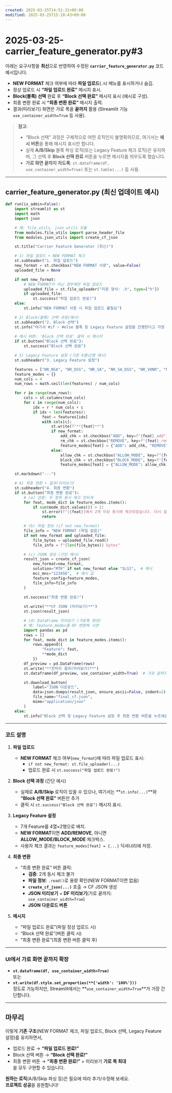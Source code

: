 ```yaml
---
created: 2025-03-25T14:51:31+09:00
modified: 2025-03-25T15:18:43+09:00
---
```


# 2025-03-25-carrier_feature_generator.py#3

아래는 요구사항을 **최신**으로 반영하여 수정된 **`carrier_feature_generator.py`** 코드 예시입니다.  
- **NEW FORMAT** 체크 여부에 따라 **파일 업로드**(`.h`) 메뉴를 표시하거나 숨김.  
- 정상 업로드 시 **“파일 업로드 완료”** 메시지 표시.  
- **Block(블록) 선택** 완료 후 **“Block 선택 완료”** 메시지 표시 (예시로 구성).  
- 최종 변환 완료 시 **“최종 변환 완료”** 메시지 출력.  
- 결과(미리보기) 화면은 가로 폭을 **끝까지** 활용 (Streamlit 기능 `use_container_width=True` 등 사용).

> **참고**:  
> - “Block 선택” 과정은 구체적으로 어떤 로직인지 불명확하므로, 여기서는 **예시 버튼**을 통해 메시지 표시만 합니다.  
> - 실제 **A/B/Skip** 블록 파싱 로직(또는 Legacy Feature 체크 로직)은 유지하며, 그 선택 후 **Block 선택 완료** 버튼을 누르면 메시지를 띄우도록 했습니다.  
> - **가로 화면 끝까지 차도록**: `st.dataframe(df, use_container_width=True)` 또는 `st.table(...)` 등 사용.

---

## **carrier_feature_generator.py** (최신 업데이트 예시)

```python
def run(is_admin=False):
    import streamlit as st
    import math
    import json

    # 예: file_utils, json_utils 모듈
    from modules.file_utils import parse_header_file
    from modules.json_utils import create_cf_json

    st.title("Carrier Feature Generator (최신)")

    # 1) 파일 업로드 + NEW FORMAT 체크
    st.subheader("1. 파일 업로드")
    new_format = st.checkbox("NEW FORMAT 사용", value=False)
    uploaded_file = None

    if not new_format:
        # NEW FORMAT이 아닌 경우에만 파일 업로드
        uploaded_file = st.file_uploader("지원 형식: .h", type=["h"])
        if uploaded_file:
            st.success("파일 업로드 완료!")
    else:
        st.info("NEW FORMAT 사용 시 파일 업로드 불필요")

    # 2) Block(블록) 선택 과정(예시)
    st.subheader("2. Block 선택")
    st.info("여기서 #if ~ #else 블록 등 Legacy Feature 설정을 진행한다고 가정 (UI 생략)")
    
    # 예시 버튼: 'Block 선택 완료' 클릭 시 메시지
    if st.button("Block 선택 완료"):
        st.success("Block 선택 완료")

    # 3) Legacy Feature 설정 (기존 4열×2행 예시)
    st.subheader("3. Legacy Feature 설정")

    features = ["NR_NSA", "NR_DSS", "NR_SA", "NR_SA_DSS", "NR_VONR", "NR_NSA_NRCA", "NR_SA_NRCA"]
    feature_modes = {}
    num_cols = 4
    num_rows = math.ceil(len(features) / num_cols)

    for r in range(num_rows):
        cols = st.columns(num_cols)
        for c in range(num_cols):
            idx = r * num_cols + c
            if idx < len(features):
                feat = features[idx]
                with cols[c]:
                    st.write(f"**{feat}**")
                    if new_format:
                        add_chk = st.checkbox("ADD", key=f"{feat}_add")
                        rm_chk = st.checkbox("REMOVE", key=f"{feat}_remove")
                        feature_modes[feat] = {"ADD": add_chk, "REMOVE": rm_chk}
                    else:
                        allow_chk = st.checkbox("ALLOW_MODE", key=f"{feat}_allow")
                        block_chk = st.checkbox("BLOCK_MODE", key=f"{feat}_block")
                        feature_modes[feat] = {"ALLOW_MODE": allow_chk, "BLOCK_MODE": block_chk}

    st.markdown("---")

    # 4) 최종 변환 + 결과(미리보기)
    st.subheader("4. 최종 변환")
    if st.button("최종 변환 완료"):
        # (a) 검증: 두 항목 동시 체크 안되게
        for feat, mode_dict in feature_modes.items():
            if sum(mode_dict.values()) > 1:
                st.error(f"[{feat}]에서 2개 이상 동시에 체크되었습니다. 다시 설정하세요.")
                return

        # (b) 파일 정보 (if not new_format)
        file_info = "NEW FORMAT (파일 없음)"
        if not new_format and uploaded_file:
            file_bytes = uploaded_file.read()
            file_info = f"{len(file_bytes)} bytes"

        # (c) JSON 생성 (간단 예시)
        result_json = create_cf_json(
            new_format=new_format,
            solution="MTK" if not new_format else "SLSI",  # 예시
            mcc_mnc="123456",  # 예시 값
            feature_config=feature_modes,
            file_info=file_info
        )

        st.success("최종 변환 완료!")
        
        st.write("**CF JSON (미리보기)**")
        st.json(result_json)

        # (d) DataFrame 미리보기 (가로폭 최대)
        # 예: feature_modes를 DF 변환해 시연
        import pandas as pd
        rows = []
        for feat, mode_dict in feature_modes.items():
            rows.append({
                "Feature": feat,
                **mode_dict
            })
        df_preview = pd.DataFrame(rows)
        st.write("**전처리 결과(미리보기)**")
        st.dataframe(df_preview, use_container_width=True)  # 가로 끝까지

        st.download_button(
            label="JSON 다운로드",
            data=json.dumps(result_json, ensure_ascii=False, indent=2),
            file_name="final_cf.json",
            mime="application/json"
        )
    else:
        st.info("Block 선택 및 Legacy Feature 설정 후 최종 변환 버튼을 누르세요.")
```

---

### 코드 설명

1. **파일 업로드**  
   - **NEW FORMAT** 체크 여부(`new_format`)에 따라 파일 업로드 표시:  
     - `if not new_format: st.file_uploader(...)`  
     - 업로드 완료 시 `st.success("파일 업로드 완료!")`

2. **Block 선택 과정** (간단 예시)  
   - 실제로 **A/B/Skip** 로직이 있을 수 있으나, 여기서는 **`st.info(...)`**와 **“Block 선택 완료”** 버튼만 추가  
   - 클릭 시 `st.success("Block 선택 완료")` 메시지 표시.

3. **Legacy Feature 설정**  
   - 7개 Feature를 4열×2행으로 배치.  
   - **NEW FORMAT**이면 **ADD/REMOVE**, 아니면 **ALLOW_MODE/BLOCK_MODE** 체크박스.  
   - 사용자 체크 결과는 `feature_modes[feat] = {...}` 딕셔너리에 저장.

4. **최종 변환**  
   - “최종 변환 완료” 버튼 클릭:  
     - **검증**: 2개 동시 체크 불가  
     - **파일 정보**: `.read()`로 용량 확인(NEW FORMAT이면 없음)  
     - **`create_cf_json(...)`** 호출 → CF JSON 생성  
     - **JSON 미리보기** + **DF 미리보기**(가로 끝까지: `use_container_width=True`)  
     - **JSON 다운로드 버튼**

5. **메시지**  
   - “파일 업로드 완료”(파일 정상 업로드 시)  
   - “Block 선택 완료”(버튼 클릭 시)  
   - “최종 변환 완료”(최종 변환 버튼 클릭 후)  

---

### UI에서 가로 화면 끝까지 확장

- **`st.dataframe(df, use_container_width=True)`**  
  또는  
- **`st.write(df.style.set_properties(**{'width': '100%'}))`**  
  정도로 가능하지만, Streamlit에서는 **`use_container_width=True`**가 가장 간단합니다.

---

## 마무리

이렇게 **기존 구조**(NEW FORMAT 체크, 파일 업로드, Block 선택, Legacy Feature 설정)를 유지하면서,  
- 업로드 완료 → **“파일 업로드 완료!”**  
- Block 선택 버튼 → **“Block 선택 완료!”**  
- 최종 변환 버튼 → **“최종 변환 완료!”** + 미리보기 **가로 폭 최대**  
을 모두 구현할 수 있습니다. 

**원하는 로직**(A/B/Skip 파싱 등)은 필요에 따라 추가/수정해 보세요.  
**프로젝트 성공**을 응원합니다!
